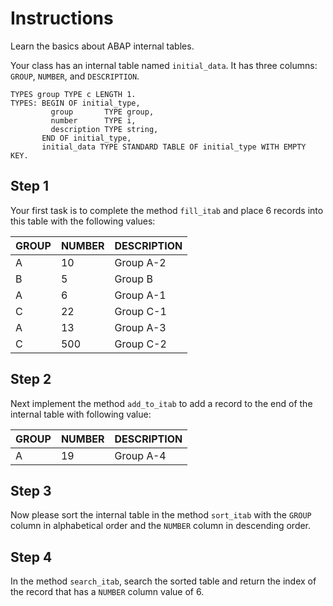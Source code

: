 # Instructions

Learn the basics about ABAP internal tables.

Your class has an internal table named `initial_data`. It has three columns: `GROUP`, `NUMBER`, and `DESCRIPTION`. 

```abap
TYPES group TYPE c LENGTH 1.
TYPES: BEGIN OF initial_type,
         group       TYPE group,
         number      TYPE i,
         description TYPE string,
       END OF initial_type,
       initial_data TYPE STANDARD TABLE OF initial_type WITH EMPTY KEY.
```

## Step 1

Your first task is to complete the method `fill_itab` and place 6 records into this table with the following values:

| GROUP | NUMBER | DESCRIPTION |
| --- | ----------- | ----------- |
| A | 10 | Group A-2 |
| B | 5 | Group B |
| A | 6 | Group A-1 |
| C | 22 | Group C-1 |
| A | 13 | Group A-3 |
| C | 500 | Group C-2 |

## Step 2

Next implement the method `add_to_itab` to add a record to the end of the internal table with following value:

| GROUP | NUMBER | DESCRIPTION |
| --- | ----------- | ----------- |
| A | 19 | Group A-4 |

## Step 3

Now please sort the internal table in the method `sort_itab` with the `GROUP` column in alphabetical order and the `NUMBER` column in descending order.

## Step 4

In the method `search_itab`, search the sorted table and return the index of the record that has a `NUMBER` column value of 6.
